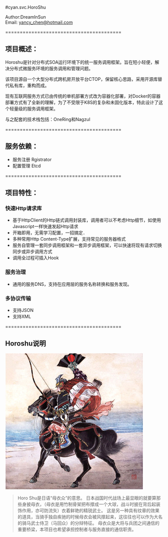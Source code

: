 #cyan.svc.HoroShu

Author:DreamInSun<br/>
Email: yancy_chen@hotmail.com<br/>

========================================
## 项目概述：

Horoshu是针对分布式SOA运行环境下的统一服务调用框架。旨在短小轻便，解决分布式微服务环境的服务调用和管理问题。

该项目源自一个大型分布式跨机房开放平台CTOP，保留核心思路，采用开源库替代私有库，重构而成。

现有互联网服务方式已由传统的单机部署方式改为容器化部署，对Docker的容器部署方式有了全新的理解，为了不受限于K8S的复杂和未固化版本，特此设计了这个轻量级的服务调用框架。

与之配套的技术栈包括：OneRing和Nagzul

========================================

## 服务依赖：

* 服务注册 Rgistrator
* 配置管理 Etcd

========================================
## 项目特性：

### 快速Http请求库
* 基于HttpClient的Http链式调用封装库，调用者可以不考虑Http细节，如使用Javascript一样快速发起Http请求</li>
* 开箱即用，无需学习配置，一招搞定．</li>
* 多种常用Http Content-Type扩展，支持常见的服务器格式</li>
* 服务自管理一套同步调用框架和一套异步调用框架，可以快速将现有请求切换同步或异步调用方式</li>
* 调用全过程可插入Hook</li>

### 服务治理
* 通用的服务DNS，支持在应用层的服务名称转换和服务发现。</li>


### 多协议传输
* 支持JSON</li>
* 支持XML</li>

========================================
## Horoshu说明

![一张浮世绘](./horoshu.jpg)

> Horo Shu是日语“母衣众”的意思。
> 日本战国时代战场上最显眼的就要算那些身披母衣，（母衣是用竹制骨架把布撑成一个大球，战斗时披在背后起装饰作用，亦可防流矢）衣着鲜艳的精锐武士。
> 这是另一种具有纹章的效果的道具，当骑手独自疾驰的时候母衣会被风撑起来，这往往也可以作为大名的骑马武士侍卫（马回众）的分辩特征。
>母衣众是大将与兵团之间通信的重要桥梁，本项目也希望承担控制者与服务直接的通信职责。